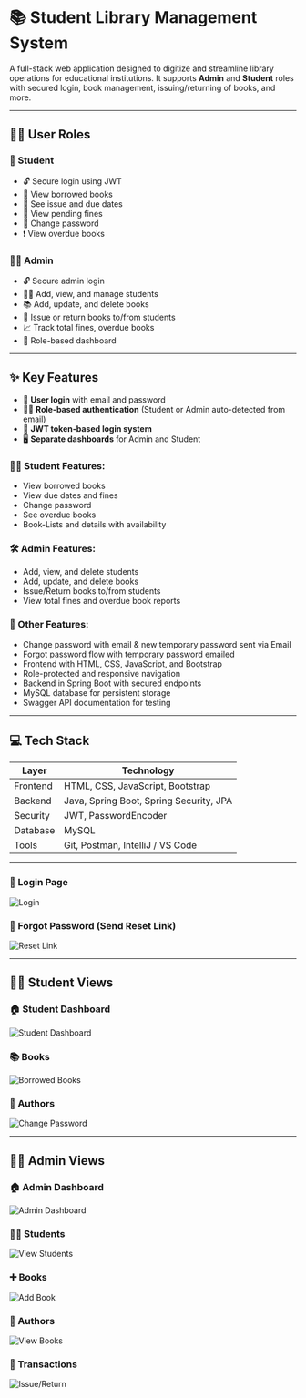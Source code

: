 # 📚 Student Library Management System

A full-stack web application designed to digitize and streamline library operations for educational institutions. It supports **Admin** and **Student** roles with secured login, book management, issuing/returning of books, and more.

---

## 🧑‍💼 User Roles

### 🔐 Student
- 🔓 Secure login using JWT
- 👀 View borrowed books
- 📅 See issue and due dates
- 💸 View pending fines
- 🔄 Change password
- ❗ View overdue books

### 🧑‍🏫 Admin
- 🔓 Secure admin login
- 👨‍🎓 Add, view, and manage students
- 📚 Add, update, and delete books
- 🔄 Issue or return books to/from students
- 📈 Track total fines, overdue books
- 🔐 Role-based dashboard

---

## ✨ Key Features

- 🔐 **User login** with email and password
- 🧑‍⚖️ **Role-based authentication** (Student or Admin auto-detected from email)
- 🪪 **JWT token-based login system**
- 🖥️ **Separate dashboards** for Admin and Student

### 👨‍🎓 Student Features:
- View borrowed books
- View due dates and fines
- Change password
- See overdue books
- Book-Lists and details with availability 

### 🛠️ Admin Features:
- Add, view, and delete students
- Add, update, and delete books
- Issue/Return books to/from students
- View total fines and overdue book reports

### 🧰 Other Features:
- Change password with email & new temporary password sent via Email
- Forgot password flow with temporary password emailed
- Frontend with HTML, CSS, JavaScript, and Bootstrap
- Role-protected and responsive navigation
- Backend in Spring Boot with secured endpoints
- MySQL database for persistent storage
- Swagger API documentation for testing

---

## 💻 Tech Stack

| Layer     | Technology                               |
|-----------|------------------------------------------|
| Frontend  | HTML, CSS, JavaScript, Bootstrap         |
| Backend   | Java, Spring Boot, Spring Security, JPA  |
| Security  | JWT, PasswordEncoder                     |
| Database  | MySQL                                    |
| Tools     | Git, Postman, IntelliJ / VS Code         |

---



### 🔐 Login Page
![Login](screenshots/login.jpeg)

### 🔁 Forgot Password (Send Reset Link)
![Reset Link](screenshots/send-reset-link.jpeg)

---

## 👨‍🎓 Student Views

### 🏠 Student Dashboard
![Student Dashboard](screenshots/student-dashboard.jpeg)

### 📚 Books
![Borrowed Books](screenshots/student-books.jpeg)

### 🔄 Authors
![Change Password](screenshots/student-author.jpeg)

---

## 👩‍🏫  Admin Views

### 🏠 Admin Dashboard
![Admin Dashboard](screenshots/admin-dashboard.png)

### 👨‍🎓 Students
![View Students](screenshots/admin-students.jpeg)

### ➕ Books
![Add Book](screenshots/admin-books.jpeg)

### 📘 Authors
![View Books](screenshots/admin-authors.jpeg)

### 🔁 Transactions
![Issue/Return](screenshots/transactions.jpeg)





